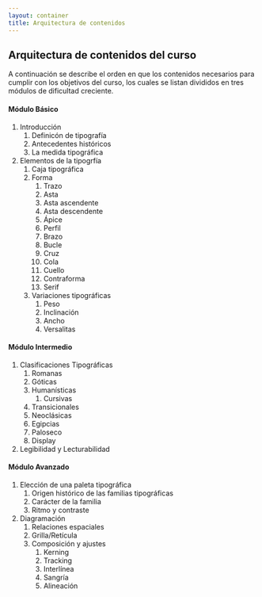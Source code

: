 ```yaml
---
layout: container
title: Arquitectura de contenidos
---
```


## Arquitectura de contenidos del curso ##

A continuación se describe el orden en que los contenidos necesarios para cumplir con los objetivos del curso, los cuales se listan divididos en tres módulos de dificultad creciente.

#### Módulo Básico ####

1. Introducción
   1. Definicón de tipografía
   2. Antecedentes históricos
   3. La medida tipográfica
2. Elementos de la tipogrfía
   1. Caja tipográfica
   2. Forma
      1. Trazo
      2. Asta
      3. Asta ascendente
      4. Asta descendente
      5. Ápice
      6. Perfil
      7. Brazo
      8. Bucle
      9. Cruz
      10. Cola
      11. Cuello
      12. Contraforma
      13. Serif
   3. Variaciones tipográficas
      1. Peso
      2. Inclinación
      3. Ancho
      4. Versalitas

#### Módulo Intermedio ####

1. Clasificaciones Tipográficas
   1. Romanas
   2. Góticas
   3. Humanísticas
      1. Cursivas
   4. Transicionales
   5. Neoclásicas
   6. Egipcias
   7. Paloseco
   8. Display
2. Legibilidad y Lecturabilidad

#### Módulo Avanzado ####

1. Elección de una paleta tipográfica
   1. Origen histórico de las familias tipográficas
   2. Carácter de la familia
   3. Ritmo y contraste
2. Diagramación
   1. Relaciones espaciales
   2. Grilla/Retícula
   3. Composición y ajustes
      1. Kerning
      2. Tracking
      3. Interlínea
      4. Sangría
      5. Alineación